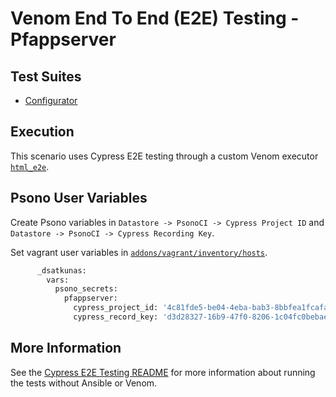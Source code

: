 # Venom End To End (E2E) Testing - Pfappserver

## Test Suites

* [Configurator](../../test_suites/pfappserver_configurator/run_e2e.yml)

## Execution

This scenario uses Cypress E2E testing through a custom Venom executor [`html_e2e`](../../lib/html_e2e.yml).

## Psono User Variables

Create Psono variables in `Datastore -> PsonoCI -> Cypress Project ID` and `Datastore -> PsonoCI -> Cypress Recording Key`.

Set vagrant user variables in [`addons/vagrant/inventory/hosts`](../../../../addons/vagrant/inventory/hosts).

```bash
      _dsatkunas:
        vars:
          psono_secrets:
            pfappserver:
              cypress_project_id: '4c81fde5-be04-4eba-bab3-8bbfea1fcafa'
              cypress_record_key: 'd3d28327-16b9-47f0-8206-1c04fc0bebae'
```

## More Information

See the [Cypress E2E Testing README](../../../html/pfappserver/README.md) for more information about running the tests without Ansible or Venom.